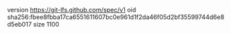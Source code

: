 version https://git-lfs.github.com/spec/v1
oid sha256:fbee8fbba17ca6551611607bc0e961d1f2da46f05d2bf35599744d6e8d5eb017
size 1100
